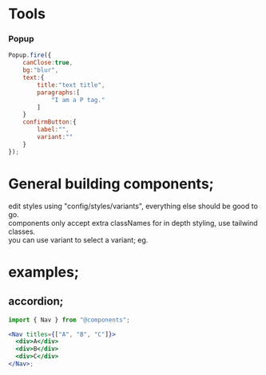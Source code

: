 # Tools

### Popup

```jsx
Popup.fire({
    canClose:true,
    bg:"blur",
    text:{
        title:"text title",
        paragraphs:[
            "I am a P tag."
        ]
    }
    confirmButton:{
        label:"",
        variant:""
    }
});
```

# General building components;

edit styles using "config/styles/variants", everything else should be good to go.
<br>
components only accept extra classNames for in depth styling, use tailwind classes.
<br>
you can use variant to select a variant; eg.

# examples;

## accordion;

```jsx
import { Nav } from "@components";

<Nav titles={["A", "B", "C"]}>
  <div>A</div>
  <div>B</div>
  <div>C</div>
</Nav>;
```
